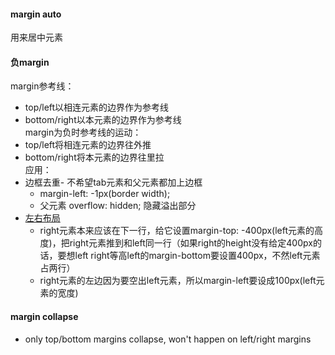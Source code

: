 #### margin auto
用来居中元素  

#### 负margin     
margin参考线：  
  - top/left以相连元素的边界作为参考线     
  - bottom/right以本元素的边界作为参考线   
margin为负时参考线的运动：  
  - top/left将相连元素的边界往外推   
  - bottom/right将本元素的边界往里拉    
应用：   
- 边框去重- 不希望tab元素和父元素都加上边框    
  - margin-left: -1px(border width);   
  - 父元素 overflow: hidden; 隐藏溢出部分  
- [左右布局](https://codepen.io/jeancccccc/pen/qzEYOZ)      
  - right元素本来应该在下一行，给它设置margin-top: -400px(left元素的高度)，把right元素推到和left同一行（如果right的height没有给定400px的话，要想left right等高left的margin-bottom要设置400px，不然left元素占两行）  
  - right元素的左边因为要空出left元素，所以margin-left要设成100px(left元素的宽度)  

#### margin collapse   
- only top/bottom margins collapse, won't happen on left/right margins